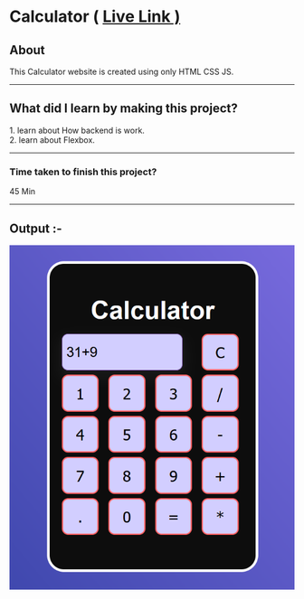 <h1>Calculator ( <a href="https://chetand.netlify.app/">Live Link )</a></h1>
<h2>About</h2>
<p>This Calculator website is created using only HTML CSS JS.</p> <hr>
<h2>What did I learn by making this project?
</h2>
1. learn about How backend is work. <br>
2. learn about Flexbox.<hr>
<h3>Time taken to finish this project?</h3>
<p>45 Min</p>
<hr>
<h2>Output :- </h2>
<img src="./Images/Image.png" alt="Output">
